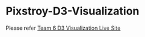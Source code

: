 # Pixstroy-D3-Visualization

Please refer [Team 6 D3 Visualization Live Site](https://tinawang-jy.github.io/Pixstroy-D3-Visualization/)
